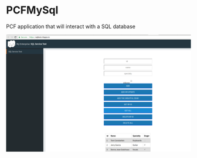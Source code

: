 # PCFMySql
PCF application that will interact with a SQL database

![](src/main/resources/static/img/screenshot.png)
